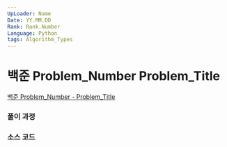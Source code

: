 ```yaml
---
UpLoader: Name
Date: YY.MM.DD
Rank: Rank.Number
Language: Python
tags: Algorithm_Types
---
```


# 백준 Problem_Number Problem_Title

[백준 Problem_Number - Problem_Title]([link])  
  

### 풀이 과정  



### 소스 코드

```Language

```